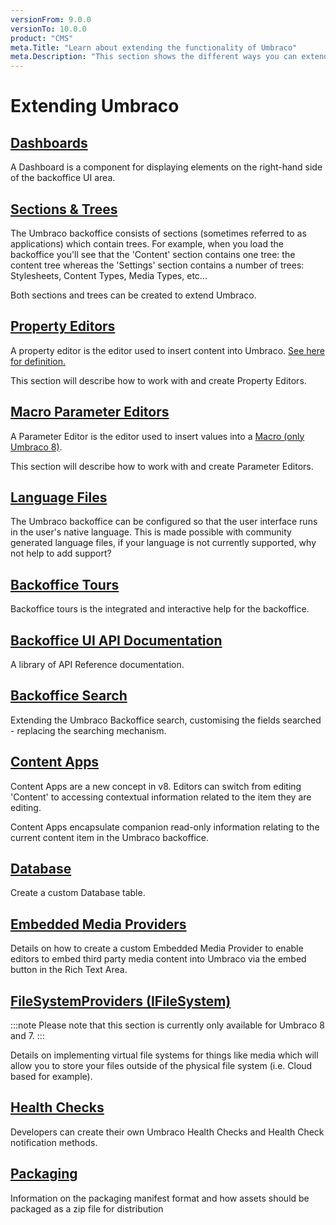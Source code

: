 ```yaml
---
versionFrom: 9.0.0
versionTo: 10.0.0
product: "CMS"
meta.Title: "Learn about extending the functionality of Umbraco"
meta.Description: "This section shows the different ways you can extend Umbraco. From Content Apps to Backoffice tours, and many more."
---
```


# Extending Umbraco

## [Dashboards](Dashboards/index.md)

A Dashboard is a component for displaying elements on the right-hand side of the backoffice UI area.

## [Sections & Trees](Section-Trees/index.md)

The Umbraco backoffice consists of sections (sometimes referred to as applications) which contain trees. For example, when you load the backoffice you'll see that the 'Content' section contains one tree: the content tree whereas the 'Settings' section contains a number of trees: Stylesheets, Content Types, Media Types, etc...

Both sections and trees can be created to extend Umbraco.

## [Property Editors](Property-Editors/index.md)

A property editor is the editor used to insert content into Umbraco. [See here for definition.](Property-Editors/index.md)

This section will describe how to work with and create Property Editors.

## [Macro Parameter Editors](Macro-Parameter-Editors/index.md)

A Parameter Editor is the editor used to insert values into a [Macro (only Umbraco 8)](../Reference/Templating/Macros/index.md).

This section will describe how to work with and create Parameter Editors.

## [Language Files](Language-Files/index.md)

The Umbraco backoffice can be configured so that the user interface runs in the user's native language. This is made possible with community generated language files, if your language is not currently supported, why not help to add support?

## [Backoffice Tours](Backoffice-Tours/index.md)

Backoffice tours is the integrated and interactive help for the backoffice.

## [Backoffice UI API Documentation](Backoffice-UI-API-Documentation/index.md)

A library of API Reference documentation.

## [Backoffice Search](Backoffice-Search/index.md)

Extending the Umbraco Backoffice search, customising the fields searched - replacing the searching mechanism.

## [Content Apps](Content-Apps/index.md)

Content Apps are a new concept in v8. Editors can switch from editing 'Content' to accessing contextual information related to the item they are editing.

Content Apps encapsulate companion read-only information relating to the current content item in the Umbraco backoffice.

## [Database](Database/index.md)

Create a custom Database table.

## [Embedded Media Providers](Embedded-Media-Provider/index.md)

Details on how to create a custom Embedded Media Provider to enable editors to embed third party media content into Umbraco via the embed button in the Rich Text Area.

## [FileSystemProviders (IFileSystem)](Custom-File-Systems.md)

:::note
Please note that this section is currently only available for Umbraco 8 and 7.
:::

Details on implementing virtual file systems for things like media which will allow you to store your files outside of the physical file system (i.e. Cloud based for example).

## [Health Checks](Health-Check/index.md)

Developers can create their own Umbraco Health Checks and Health Check notification methods.

## [Packaging](Packages/index.md)

Information on the packaging manifest format and how assets should be packaged as a zip file for distribution
